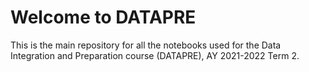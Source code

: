 # Welcome to DATAPRE

This is the main repository for all the notebooks used for the Data Integration and Preparation course (DATAPRE), AY 2021-2022 Term 2.